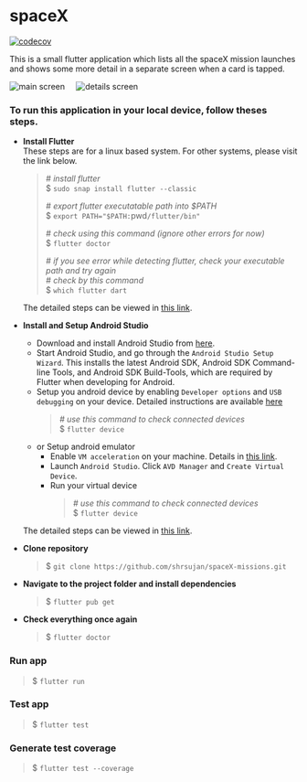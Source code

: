 # spaceX

[![codecov](https://codecov.io/gh/shrsujan/spaceX-missions/branch/master/graph/badge.svg?token=TEYLMPG3XF)](https://codecov.io/gh/shrsujan/spaceX-missions)

This is a small flutter application which lists all the spaceX mission launches and shows some more detail in a separate screen when a card is tapped.
  
![main screen](https://i.imgur.com/WWvUjL5l.jpg)&nbsp;&nbsp;&nbsp;&nbsp;&nbsp;![details screen](https://i.imgur.com/eR2dv9Xl.jpg)

### To run this application in your local device, follow theses steps.

- **Install Flutter**  
   These steps are for a linux based system. For other systems, please visit the link below.

  > _# install flutter_  
  > \$ `sudo snap install flutter --classic`
  >
  > _# export flutter executatable path into \$PATH_  
  > \$ `export PATH="$PATH:`pwd`/flutter/bin"`
  >
  > _# check using this command (ignore other errors for now)_  
  > \$ `flutter doctor`
  >
  > _# if you see error while detecting flutter, check your executable path and try again_  
  > _# check by this command_  
  > \$ `which flutter dart`

  The detailed steps can be viewed in [this link](https://flutter.dev/docs/get-started/install).

- **Install and Setup Android Studio**

  - Download and install Android Studio from [here](https://developer.android.com/studio).
  - Start Android Studio, and go through the `Android Studio Setup Wizard`. This installs the latest Android SDK, Android SDK Command-line Tools, and Android SDK Build-Tools, which are required by Flutter when developing for Android.
  - Setup you android device by enabling `Developer options` and `USB debugging` on your device. Detailed instructions are available [here](https://developer.android.com/studio/debug/dev-options)
    > _# use this command to check connected devices_  
    > \$ `flutter device`
  - or Setup android emulator
    - Enable `VM acceleration` on your machine. Details in [this link](https://developer.android.com/studio/run/emulator-acceleration).
    - Launch `Android Studio`. Click `AVD Manager` and `Create Virtual Device`.
    - Run your virtual device
      > _# use this command to check connected devices_  
      > \$ `flutter device`

  The detailed steps can be viewed in [this link](https://flutter.dev/docs/get-started/install).

- **Clone repository**

  > \$ `git clone https://github.com/shrsujan/spaceX-missions.git`

- **Navigate to the project folder and install dependencies**

  > \$ `flutter pub get`

- **Check everything once again**

  > \$ `flutter doctor`

### Run app

> \$ `flutter run`

### Test app

> \$ `flutter test`

### Generate test coverage

> \$ `flutter test --coverage`
